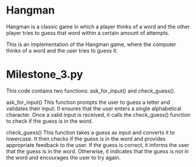
# Hangman
Hangman is a classic game in which a player thinks of a word and the other player tries to guess that word within a certain amount of attempts.

This is an implementation of the Hangman game, where the computer thinks of a word and the user tries to guess it. 

# Milestone_3.py
This code contains two functions: ask_for_input() and check_guess().

ask_for_input()
This function prompts the user to guess a letter and validates their input. It ensures that the user enters a single alphabetical character. Once a valid input is received, it calls the check_guess() function to check if the guess is in the word.

check_guess()
This function takes a guess as input and converts it to lowercase. It then checks if the guess is in the word and provides appropriate feedback to the user. If the guess is correct, it informs the user that the guess is in the word. Otherwise, it indicates that the guess is not in the word and encourages the user to try again.